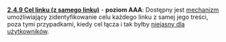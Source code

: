 [**2.4.9 Cel linku (z samego linku)**](https://wcag.lepszyweb.pl/#link-purpose-link-only) - **poziom AAA**: Dostępny jest <a href="#" data-toggle="tooltip" data-original-title="{{site.data.glossary.mechanizm}}">mechanizm</a> umożliwiający zidentyfikowanie celu każdego linku z samej jego treści, poza tymi przypadkami, kiedy cel łącza i tak byłby <a href="#" data-toggle="tooltip" data-original-title="{{site.data.glossary.ogolnie_niejednoznaczny_dla_uzytkownikow}}">niejasny dla użytkowników</a>.


